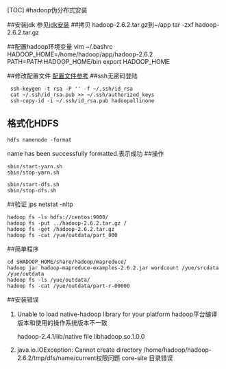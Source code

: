 [TOC]
#hadoop伪分布式安装

##安装jdk
参见[jdk安装](../../03.linux/01.centos/02.java相关配置/01.jdk安装和环境变量配置.md)
##拷贝 hadoop-2.6.2.tar.gz到~/app
tar -zxf hadoop-2.6.2.tar.gz

##配置hadoop环境变量
	vim ~/.bashrc
	HADOOP_HOME=/home/hadoop/app/hadoop-2.6.2
	PATH=$PATH:$HADOOP_HOME/bin
	export HADOOP_HOME

##修改配置文件
[配置文件参考](01.dir/伪分布式配置文件/hadoop2.6.2)
##ssh无密码登陆

	 ssh-keygen -t rsa -P '' -f ~/.ssh/id_rsa
	 cat ~/.ssh/id_rsa.pub >> ~/.ssh/authorized_keys
	 ssh-copy-id -i ~/.ssh/id_rsa.pub hadoopallinone

## 格式化HDFS
 	hdfs namenode -format

name has been successfully formatted.表示成功
##操作

	sbin/start-yarn.sh
	sbin/stop-yarn.sh

	sbin/start-dfs.sh
	sbin/stop-dfs.sh

##验证
	jps
	netstat -nltp

	hadoop fs -ls hdfs://centos:9000/
	hadoop fs -put ../hadoop-2.6.2.tar.gz /
	hadoop fs -get /hadoop-2.6.2.tar.gz
	hadoop fs -cat /yue/outdata/part_000

##简单程序

	cd $HADOOP_HOME/share/hadoop/mapreduce/
	hadoop jar hadoop-mapreduce-examples-2.6.2.jar wordcount /yue/srcdata /yue/outdata
	hadoop fs -ls /yue/outdata/
	hadoop fs -cat /yue/outdata/part-r-00000

##安装错误

1. Unable to load native-hadoop library for your platform hadoop平台编译版本和使用的操作系统版本不一致

	hadoop-2.4.1/lib/native
	file libhadoop.so.1.0.0

2. java.io.IOException: Cannot create directory /home/hadoop/hadoop-2.6.2/tmp/dfs/name/current权限问题  core-site 目录错误